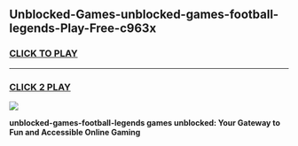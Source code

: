 
## Unblocked-Games-unblocked-games-football-legends-Play-Free-c963x
<h3>
<a href="https://premium76.site?title=unblocked-games-football-legends&ref=23A">CLICK TO PLAY</a></h3>
<hr>

<h3>
<a href="https://premium76.site?title=unblocked-games-football-legends&ref=23A">CLICK 2 PLAY</a>
  
</h3>

<a href="https://premium76.site?title=unblocked-games-football-legends&ref=23A"><img src="https://clearcache.store/games.png"></a>


**unblocked-games-football-legends games unblocked: Your Gateway to Fun and Accessible Online Gaming**
